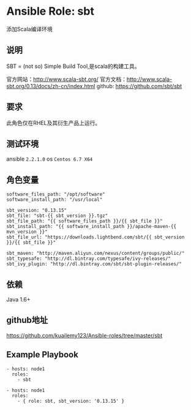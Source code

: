 # Ansible Role: sbt

添加Scala编译环境

## 说明
SBT = (not so) Simple Build Tool,是scala的构建工具。

官方网站：http://www.scala-sbt.org/
官方文档：http://www.scala-sbt.org/0.13/docs/zh-cn/index.html
github: https://github.com/sbt/sbt

## 要求

此角色仅在RHEL及其衍生产品上运行。

## 测试环境

ansible `2.2.1.0`
os `Centos 6.7 X64`

## 角色变量
    software_files_path: "/opt/software"
    software_install_path: "/usr/local"

    sbt_version: "0.13.15"
    sbt_file: "sbt-{{ sbt_version }}.tgz"
    sbt_file_path: "{{ software_files_path }}/{{ sbt_file }}"
    sbt_install_path: "{{ software_install_path }}/apache-maven-{{ mvn_version }}"
    sbt_file_url: "https://downloads.lightbend.com/sbt/{{ sbt_version }}/{{ sbt_file }}"

    sbt_maven: "http://maven.aliyun.com/nexus/content/groups/public/"
    sbt_typesafe: "http://dl.bintray.com/typesafe/ivy-releases/"
    sbt_ivy_plugin: "http://dl.bintray.com/sbt/sbt-plugin-releases/"


## 依赖

Java 1.6+

## github地址
https://github.com/kuailemy123/Ansible-roles/tree/master/sbt

## Example Playbook

    - hosts: node1
      roles:
        - sbt
    
    - hosts: node1
      roles:
        - { role: sbt, sbt_version: '0.13.15' }
